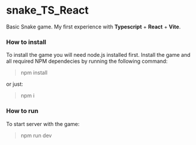 # snake_TS_React

Basic Snake game.
My first experience with **Typescript** + **React** + **Vite**.

### How to install

 To install the game you will need node.js installed first.
 Install the game and all required NPM dependecies  by running the following command:

 >npm install 
 
 or just:
 
 >npm i

 ### How to run
 
 To start server with the game:

 >npm run dev

 
